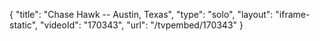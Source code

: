 {
    "title": "Chase Hawk -- Austin, Texas",
    "type": "solo",
    "layout": "iframe-static",
    "videoId": "170343",
    "url": "\/tvpembed\/170343"
}